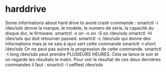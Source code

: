 # harddrive
Some informations about hard drive to avoid crash
commande : smartctl -i /dev/sdx donne la marque, le modele, le numero de série, la capacité du disque dur, le firmware.
smartctl -s on -o on -S on /dev/sdx
smartctl -H /dev/sdx qui doit retourner passed.
smartctl -c /dev/sdx  qui donne des informations mais je ne sais à quoi sert cette commande
smartctl -t short /dev/sdx On ne peut pas suivre la progression de cette commande. 
smartctl -t long /dev/sdx peut prendre PLUSIEURS HEURES. Cela se lance le soir et on regarde les résultats le matin.
Pour voir le résultat de ces deux dernières commandes il faut : smartctl -l selftest /dev/sdx
